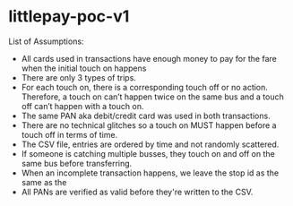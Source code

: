 # littlepay-poc-v1

List of Assumptions:
 - All cards used in transactions have enough money to pay for the fare when the initial touch on happens
 - There are only 3 types of trips.
 - For each touch on, there is a corresponding touch off or no action. Therefore, a touch on can’t happen twice on the same bus and a touch off can’t happen with a touch on.
 - The same PAN aka debit/credit card was used in both transactions.
 - There are no technical glitches so a touch on MUST happen before a touch off in terms of time.
 - The CSV file, entries are ordered by time and not randomly scattered.
 - If someone is catching multiple busses, they touch on and off on the same bus before transferring.
 - When an incomplete transaction happens, we leave the stop id as the same as the
 - All PANs are verified as valid before they're written to the CSV.

